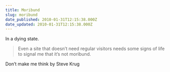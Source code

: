 ```yaml
---
title: Moribund
slug: moribund
date_published: 2010-01-31T12:15:38.000Z
date_updated: 2010-01-31T12:15:38.000Z
---
```


In a dying state.

> Even a site that doesn’t need regular visitors needs some signs of life to signal me that it’s not moribund.

Don’t make me think by Steve Krug
